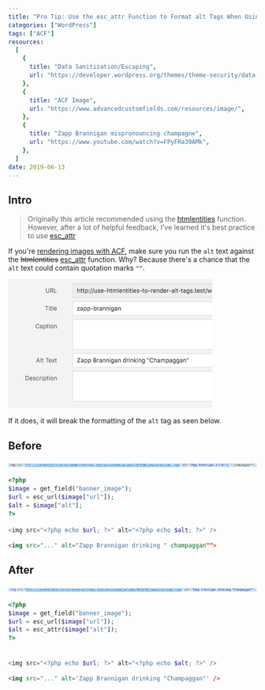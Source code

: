 ```yaml
---
title: "Pro Tip: Use the esc_attr Function to Format alt Tags When Using ACF"
categories: ["WordPress"]
tags: ["ACF"]
resources:
  [
    {
      title: "Data Sanitization/Escaping",
      url: "https://developer.wordpress.org/themes/theme-security/data-sanitization-escaping/#escaping-securing-output",
    },
    {
      title: "ACF Image",
      url: "https://www.advancedcustomfields.com/resources/image/",
    },
    {
      title: "Zapp Brannigan mispronouncing champagne",
      url: "https://www.youtube.com/watch?v=FPyFRa39AMk",
    },
  ]
date: 2019-06-13
---
```


## Intro

> Originally this article recommended using the [htmlentities](https://www.php.net/manual/en/function.htmlentities.php) function. However, after a lot of helpful feedback, I've learned it's best practice to use [esc_attr](https://developer.wordpress.org/reference/functions/esc_attr/)

If you're [rendering images with ACF](https://www.advancedcustomfields.com/resources/image/), make sure you run the `alt` text against the ~~htmlentities~~ [esc_attr](https://developer.wordpress.org/reference/functions/esc_attr/) function. Why? Because there's a chance that the `alt` text could contain quotation marks `""`.

![acf image field setup](/assets/images/posts/use-esc_attr-to-format-alt-tags/1.1.png)

If it does, it will break the formatting of the `alt` tag as seen below.

## Before

![example of incorrectly formatted alt tag](/assets/images/posts/use-esc_attr-to-format-alt-tags/1.2.png)

```php
<?php
$image = get_field("banner_image");
$url = esc_url($image["url"]);
$alt = $image["alt"];
?>

<img src="<?php echo $url; ?>" alt="<?php echo $alt; ?>" />
```

```html
<img src="..." alt="Zapp Brannigan drinking " champaggan"">
```

## After

![example of correctly formatted alt tag using esc_attr](/assets/images/posts/use-esc_attr-to-format-alt-tags/1.3.png)

```php
<?php
$image = get_field("banner_image");
$url = esc_url($image["url"]);
$alt = esc_attr($image["alt"]);
?>


<img src="<?php echo $url; ?>" alt="<?php echo $alt; ?>" />
```

```html
<img src="..." alt='Zapp Brannigan drinking "Champaggan"' />
```

